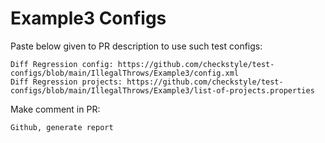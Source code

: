 # Example3 Configs
Paste below given to PR description to use such test configs:
```
Diff Regression config: https://github.com/checkstyle/test-configs/blob/main/IllegalThrows/Example3/config.xml
Diff Regression projects: https://github.com/checkstyle/test-configs/blob/main/IllegalThrows/Example3/list-of-projects.properties
```
Make comment in PR:
```
Github, generate report
```
